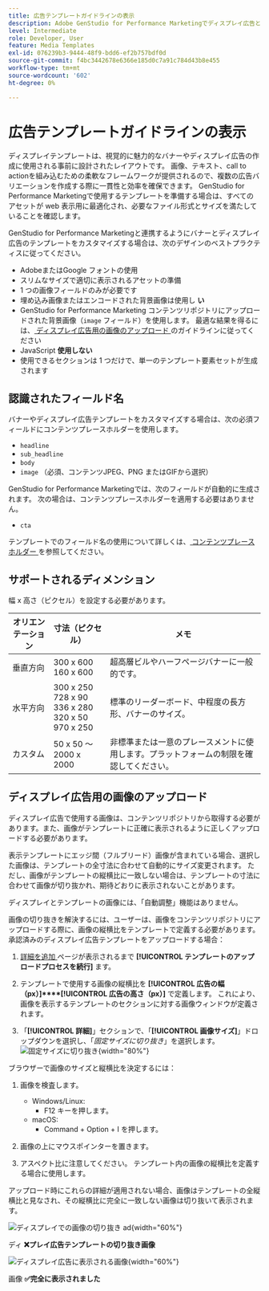 ```yaml
---
title: 広告テンプレートガイドラインの表示
description: Adobe GenStudio for Performance Marketingでディスプレイ広告とバナーテンプレートを使用する際は、ベストプラクティスに従ってください。
level: Intermediate
role: Developer, User
feature: Media Templates
exl-id: 076239b3-9444-48f9-bdd6-ef2b757bdf0d
source-git-commit: f4bc3442678e6366e185d0c7a91c784d43b8e455
workflow-type: tm+mt
source-wordcount: '602'
ht-degree: 0%

---
```


# 広告テンプレートガイドラインの表示

ディスプレイテンプレートは、視覚的に魅力的なバナーやディスプレイ広告の作成に使用される事前に設計されたレイアウトです。 画像、テキスト、call to actionを組み込むための柔軟なフレームワークが提供されるので、複数の広告バリエーションを作成する際に一貫性と効率を確保できます。 GenStudio for Performance Marketingで使用するテンプレートを準備する場合は、すべてのアセットが web 表示用に最適化され、必要なファイル形式とサイズを満たしていることを確認します。

GenStudio for Performance Marketingと連携するようにバナーとディスプレイ広告のテンプレートをカスタマイズする場合は、次のデザインのベストプラクティスに従ってください。

- AdobeまたはGoogle フォントの使用
- スリムなサイズで適切に表示されるアセットの準備
- 1 つの画像フィールドのみが必要です
- 埋め込み画像またはエンコードされた背景画像は使用し **い**
- GenStudio for Performance Marketing コンテンツリポジトリにアップロードされた背景画像（`image` フィールド）を使用します。 最適な結果を得るには、[ ディスプレイ広告用の画像のアップロード ](#uploading-images-for-display-ads) のガイドラインに従ってください
- JavaScript **使用しない**
- 使用できるセクションは 1 つだけで、単一のテンプレート要素セットが生成されます

## 認識されたフィールド名

バナーやディスプレイ広告テンプレートをカスタマイズする場合は、次の必須フィールドにコンテンツプレースホルダーを使用します。

- `headline`
- `sub_headline`
- `body`
- `image` （必須、コンテンツJPEG、PNG またはGIFから選択）

GenStudio for Performance Marketingでは、次のフィールドが自動的に生成されます。 次の場合は、コンテンツプレースホルダーを適用する必要はありません。

- `cta`

テンプレートでのフィールド名の使用について詳しくは、[ コンテンツプレースホルダー ](/help/user-guide/content/customize-template.md#content-placeholders) を参照してください。

## サポートされるディメンション

幅 x 高さ（ピクセル）を設定する必要があります。

| オリエンテーション | 寸法（ピクセル） | メモ |
|--------------|-------------------------------------------------------------|------------------------------------------------------------------|
| 垂直方向 | 300 x 600<br>160 x 600 | 超高層ビルやハーフページバナーに一般的です。 |
| 水平方向 | 300 x 250<br>728 x 90<br>336 x 280<br>320 x 50<br>970 x 250 | 標準のリーダーボード、中程度の長方形、バナーのサイズ。 |
| カスタム | 50 x 50 ～ 2000 x 2000 | 非標準または一意のプレースメントに使用します。プラットフォームの制限を確認してください。 |

## ディスプレイ広告用の画像のアップロード

ディスプレイ広告で使用する画像は、コンテンツリポジトリから取得する必要があります。また、画像がテンプレートに正確に表示されるように正しくアップロードする必要があります。

表示テンプレートにエッジ間（フルブリード）画像が含まれている場合、選択した画像は、テンプレートの全寸法に合わせて自動的にサイズ変更されます。 ただし、画像がテンプレートの縦横比に一致しない場合は、テンプレートの寸法に合わせて画像が切り抜かれ、期待どおりに表示されないことがあります。

ディスプレイとテンプレートの画像には、「自動調整」機能はありません。

画像の切り抜きを解決するには、ユーザーは、画像をコンテンツリポジトリにアップロードする際に、画像の縦横比をテンプレートで定義する必要があります。 承認済みのディスプレイ広告テンプレートをアップロードする場合：

1. [ 詳細を追加 ](/help/user-guide/content/use-templates.md#add-a-template) ページが表示されるまで **[!UICONTROL テンプレートのアップロードプロセスを続行]** ます。

1. テンプレートで使用する画像の縦横比を **[!UICONTROL 広告の幅（px）]****[!UICONTROL 広告の高さ（px）]** で定義します。 これにより、画像を表示するテンプレートのセクションに対する画像ウィンドウが定義されます。

1. 「**[!UICONTROL 詳細]**」セクションで、「**[!UICONTROL 画像サイズ]**」ドロップダウンを選択し、「_固定サイズに切り抜き_」を選択します。
   ![ 固定サイズに切り抜き ](./crop-to-fixed-size.png " 固定サイズに切り抜き "){width="80%"}

ブラウザーで画像のサイズと縦横比を決定するには：

1. 画像を検査します。
   - Windows/Linux:
      - F12 キーを押します。
   - macOS:
      - Command + Option + I を押します。

1. 画像の上にマウスポインターを置きます。

1. アスペクト比に注意してください。 テンプレート内の画像の縦横比を定義する場合に使用します。

アップロード時にこれらの詳細が適用されない場合、画像はテンプレートの全縦横比と見なされ、その縦横比に完全に一致しない画像は切り抜いて表示されます。

![ ディスプレイでの画像の切り抜き ad](./cropped-display.png "Image cropping"){width="60%"}

ディ **❌プレイ広告テンプレートの切り抜き画像**

![ ディスプレイ広告に表示される画像 ](./full-fit.png " ディスプレイ広告に表示される画像 "){width="60%"}

画像 **✅完全に表示されました**
